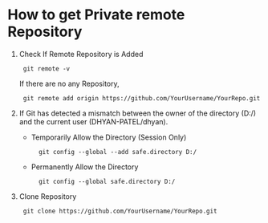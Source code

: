 # How to get Private remote Repository 

1. Check If Remote Repository is Added

        git remote -v

    If there are no any Repository, 

        git remote add origin https://github.com/YourUsername/YourRepo.git

2. If Git has detected a mismatch between the owner of the directory (D:/) and the current user (DHYAN-PATEL/dhyan).
    - Temporarily Allow the Directory (Session Only)

            git config --global --add safe.directory D:/

    - Permanently Allow the Directory

            git config --global safe.directory D:/

3. Clone Repository

        git clone https://github.com/YourUsername/YourRepo.git
